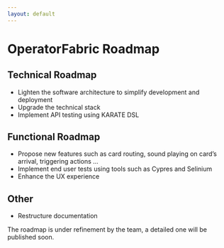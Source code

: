 ```yaml
---
layout: default
---
```


# OperatorFabric Roadmap


## Technical Roadmap

* Lighten the software architecture to simplify development and deployment
* Upgrade the technical stack
* Implement API testing using KARATE DSL


## Functional Roadmap
 
* Propose new features such as card routing, sound playing on card’s arrival, triggering actions  …
* Implement end user tests using tools such as Cypres and Selinium
* Enhance the UX experience

## Other 

 * Restructure documentation

The roadmap is under refinement by the team, a detailed one will be published soon.

